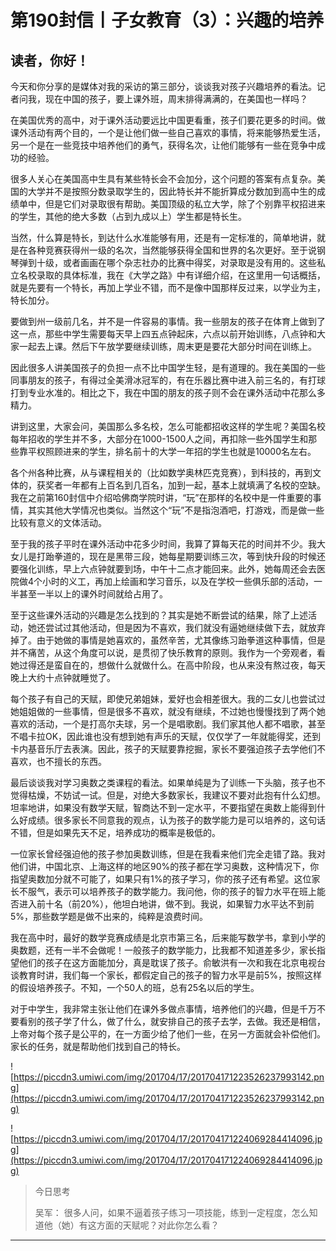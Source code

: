 # 第190封信丨子女教育（3）：兴趣的培养

## 读者，你好！

今天和你分享的是媒体对我的采访的第三部分，谈谈我对孩子兴趣培养的看法。记者问我，现在中国的孩子，要上课外班，周末排得满满的，在美国也一样吗？

在美国优秀的高中，对于课外活动要远比中国更看重，孩子们要花更多的时间。做课外活动有两个目的，一个是让他们做一些自己喜欢的事情，将来能够热爱生活，另一个是在一些竞技中培养他们的勇气，获得名次，让他们能够有一些在竞争中成功的经验。

很多人关心在美国高中生具有某些特长会不会加分，这个问题的答案有点复杂。美国的大学并不是按照分数录取学生的，因此特长并不能折算成分数加到高中生的成绩单中，但是它们对录取很有帮助。美国顶级的私立大学，除了个别靠平权招进来的学生，其他的绝大多数（占到九成以上）学生都是特长生。

当然，什么算是特长，到达什么水准能够有用，还是有一定标准的，简单地讲，就是在各种竞赛获得州一级的名次，当然能够获得全国和世界的名次更好。至于说钢琴弹到十级，或者画画在哪个杂志社办的比赛中得奖，对录取是没有用的。这些私立名校录取的具体标准，我在《大学之路》中有详细介绍，在这里用一句话概括，就是先要有一个特长，再加上学业不错，而不是像中国那样反过来，以学业为主，特长加分。

要做到州一级前几名，并不是一件容易的事情。我一些朋友的孩子在体育上做到了这一点，那些中学生需要每天早上四五点钟起床，六点以前开始训练，八点钟和大家一起去上课。然后下午放学要继续训练，周末更是要花大部分时间在训练上。

因此很多人讲美国孩子的负担一点不比中国学生轻，是有道理的。我在美国的一些同事朋友的孩子，有得过全美滑冰冠军的，有在乐器比赛中进入前三名的，有打球打到专业水准的。相比之下，我在中国的朋友的孩子则不会在课外活动中花那么多精力。

讲到这里，大家会问，美国那么多名校，怎么可能都招收这样的学生呢？美国名校每年招收的学生并不多，大部分在1000-1500人之间，再扣除一些外国学生和那些靠平权照顾进来的学生，排名前十的大学一年招的学生也就是10000名左右。

各个州各种比赛，从与课程相关的（比如数学奥林匹克竞赛），到科技的，再到文体的，获奖者一年都有上百名到几百名，加到一起，基本上就填满了名校的空缺。我在之前第160封信中介绍哈佛商学院时讲，“玩”在那样的名校中是一件重要的事情，其实其他大学情况也类似。当然这个“玩”不是指泡酒吧，打游戏，而是做一些比较有意义的文体活动。

至于我的孩子平时在课外活动中花多少时间，我算了算每天花的时间并不少。我大女儿是打跆拳道的，现在是黑带三段，她每星期要训练三次，等到快升段的时候还要强化训练，早上六点钟就要到场，中午十二点才能回来。此外，她每周还会去医院做4个小时的义工，再加上绘画和学习音乐，以及在学校一些俱乐部的活动，一半甚至一半以上的课外时间就给占用了。

至于这些课外活动的兴趣是怎么找到的？其实是她不断尝试的结果，除了上述活动，她还尝试过其他活动，但是因为不喜欢，我们就没有逼她继续做下去，就放弃掉了。由于她做的事情是她喜欢的，虽然辛苦，尤其像练习跆拳道这种事情，但是并不痛苦，从这个角度可以说，是贯彻了快乐教育的原则。我作为一个旁观者，看她过得还是蛮自在的，想做什么就做什么。在高中阶段，也从来没有熬过夜，每天晚上大约十点钟就睡觉了。

每个孩子有自己的天赋，即使兄弟姐妹，爱好也会相差很大。我的二女儿也尝试过她姐姐做的一些事情，但是很多不喜欢，就没有继续，不过她也慢慢找到了两个她喜欢的活动，一个是打高尔夫球，另一个是唱歌剧。我们家其他人都不唱歌，甚至不唱卡拉OK，因此谁也没有想到她有声乐的天赋，仅仅学了一年就能得奖，还到卡内基音乐厅去表演。因此，孩子的天赋要靠挖掘，家长不要强迫孩子去学他们不喜欢，也不擅长的东西。

最后谈谈我对学习奥数之类课程的看法。如果单纯是为了训练一下头脑，孩子也不觉得枯燥，不妨试一试。但是，对绝大多数家长，我建议不要对此抱有什么幻想。坦率地讲，如果没有数学天赋，智商达不到一定水平，不要指望在奥数上能得到什么好成绩。很多家长不同意我的观点，认为孩子的数学能力是可以培养的，这句话不错，但是如果先天不足，培养成功的概率是极低的。

一位家长曾经强迫他的孩子参加奥数训练，但是在我看来他们完全走错了路。我对他们讲，中国北京、上海这样的地区90%的孩子都在学习奥数，这种情况下，你指望奥数加分就不可能了，如果只有1%的孩子学习，你的孩子还有希望。这位家长不服气，表示可以培养孩子的数学能力。我问他，你的孩子的智力水平在班上能否进入前十名（前20%），他坦白地讲，做不到。我说，如果智力水平达不到前5%，那些数学题是做不出来的，纯粹是浪费时间。

我在高中时，最好的数学竞赛成绩是北京市第三名，后来能写数学书，拿到小学的奥数题，还有一半不会做呢！一般孩子的数学能力，比我都不知道差多少，家长指望他们的孩子在这方面能加分，真是耽误了孩子。俞敏洪有一次和我在北京电视台谈教育时讲，我们每一个家长，都假定自己的孩子的智力水平是前5%，按照这样的假设培养孩子。不知，一个50人的班，总有25名以后的学生。

对于中学生，我非常主张让他们在课外多做点事情，培养他们的兴趣，但是千万不要看别的孩子学了什么，做了什么，就安排自己的孩子去学，去做。我还是相信，上帝对每个孩子是公平的，在一方面少给了他们一些，在另一方面就会补偿他们。家长的任务，就是帮助他们找到自己的特长。

![https://piccdn3.umiwi.com/img/201704/17/201704171223526237993142.png](https://piccdn3.umiwi.com/img/201704/17/201704171223526237993142.png)

![https://piccdn3.umiwi.com/img/201704/17/201704171224069284414096.jpg](https://piccdn3.umiwi.com/img/201704/17/201704171224069284414096.jpg)

> 今日思考
> 
> 吴军： 很多人问，如果不逼着孩子练习一项技能，练到一定程度，怎么知道他（她）有这方面的天赋呢？对此你怎么看？

---
